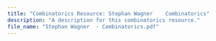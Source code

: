 ```yaml
---
title: "Combinatorics Resource: Stephan Wagner    Combinatorics"
description: "A description for this combinatorics resource."
file_name: "Stephan Wagner  - Combinatorics.pdf"
---
```

